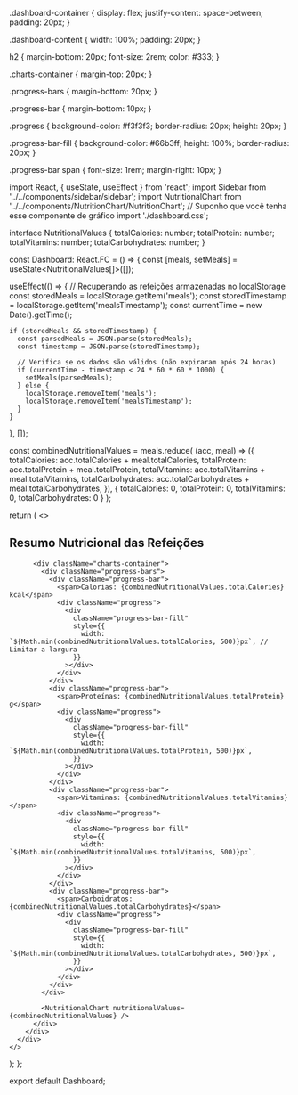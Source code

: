 .dashboard-container {
  display: flex;
  justify-content: space-between;
  padding: 20px;
}

.dashboard-content {
  width: 100%;
  padding: 20px;
}

h2 {
  margin-bottom: 20px;
  font-size: 2rem;
  color: #333;
}

.charts-container {
  margin-top: 20px;
}

.progress-bars {
  margin-bottom: 20px;
}

.progress-bar {
  margin-bottom: 10px;
}

.progress {
  background-color: #f3f3f3;
  border-radius: 20px;
  height: 20px;
}

.progress-bar-fill {
  background-color: #66b3ff;
  height: 100%;
  border-radius: 20px;
}

.progress-bar span {
  font-size: 1rem;
  margin-right: 10px;
}


import React, { useState, useEffect } from 'react';
import Sidebar from '../../components/sidebar/sidebar';
import NutritionalChart from '../../components/NutritionChart/NutritionChart'; // Suponho que você tenha esse componente de gráfico
import './dashboard.css';

interface NutritionalValues {
  totalCalories: number;
  totalProtein: number;
  totalVitamins: number;
  totalCarbohydrates: number;
}

const Dashboard: React.FC = () => {
  const [meals, setMeals] = useState<NutritionalValues[]>([]);

  useEffect(() => {
    // Recuperando as refeições armazenadas no localStorage
    const storedMeals = localStorage.getItem('meals');
    const storedTimestamp = localStorage.getItem('mealsTimestamp');
    const currentTime = new Date().getTime();

    if (storedMeals && storedTimestamp) {
      const parsedMeals = JSON.parse(storedMeals);
      const timestamp = JSON.parse(storedTimestamp);

      // Verifica se os dados são válidos (não expiraram após 24 horas)
      if (currentTime - timestamp < 24 * 60 * 60 * 1000) {
        setMeals(parsedMeals);
      } else {
        localStorage.removeItem('meals');
        localStorage.removeItem('mealsTimestamp');
      }
    }
  }, []);

  const combinedNutritionalValues = meals.reduce(
    (acc, meal) => ({
      totalCalories: acc.totalCalories + meal.totalCalories,
      totalProtein: acc.totalProtein + meal.totalProtein,
      totalVitamins: acc.totalVitamins + meal.totalVitamins,
      totalCarbohydrates: acc.totalCarbohydrates + meal.totalCarbohydrates,
    }),
    { totalCalories: 0, totalProtein: 0, totalVitamins: 0, totalCarbohydrates: 0 }
  );

  return (
    <>
      <Sidebar />
      <div className="dashboard-container1">
        <div className="dashboard-content1">
          <h2>Resumo Nutricional das Refeições</h2>

          <div className="charts-container">
            <div className="progress-bars">
              <div className="progress-bar">
                <span>Calorias: {combinedNutritionalValues.totalCalories} kcal</span>
                <div className="progress">
                  <div
                    className="progress-bar-fill"
                    style={{
                      width: `${Math.min(combinedNutritionalValues.totalCalories, 500)}px`, // Limitar a largura
                    }}
                  ></div>
                </div>
              </div>
              <div className="progress-bar">
                <span>Proteínas: {combinedNutritionalValues.totalProtein} g</span>
                <div className="progress">
                  <div
                    className="progress-bar-fill"
                    style={{
                      width: `${Math.min(combinedNutritionalValues.totalProtein, 500)}px`,
                    }}
                  ></div>
                </div>
              </div>
              <div className="progress-bar">
                <span>Vitaminas: {combinedNutritionalValues.totalVitamins}</span>
                <div className="progress">
                  <div
                    className="progress-bar-fill"
                    style={{
                      width: `${Math.min(combinedNutritionalValues.totalVitamins, 500)}px`,
                    }}
                  ></div>
                </div>
              </div>
              <div className="progress-bar">
                <span>Carboidratos: {combinedNutritionalValues.totalCarbohydrates}</span>
                <div className="progress">
                  <div
                    className="progress-bar-fill"
                    style={{
                      width: `${Math.min(combinedNutritionalValues.totalCarbohydrates, 500)}px`,
                    }}
                  ></div>
                </div>
              </div>
            </div>

            <NutritionalChart nutritionalValues={combinedNutritionalValues} />
          </div>
        </div>
      </div>
    </>
  );
};

export default Dashboard;



